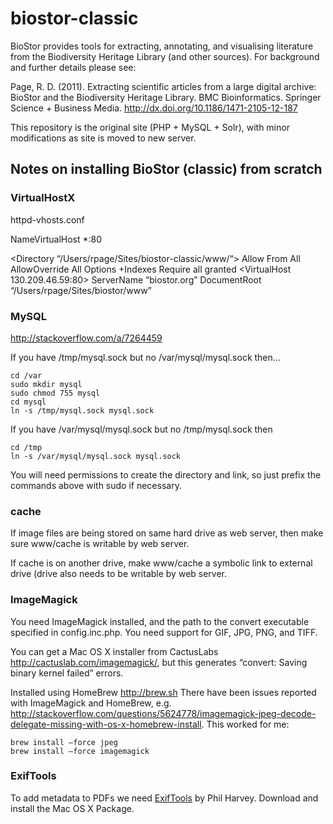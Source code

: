 # biostor-classic

BioStor provides tools for extracting, annotating, and visualising literature from the Biodiversity Heritage Library (and other sources). For background and further details please see:

Page, R. D. (2011). Extracting scientific articles from a large digital archive: BioStor and the Biodiversity Heritage Library. BMC Bioinformatics. Springer Science + Business Media. http://dx.doi.org/10.1186/1471-2105-12-187

This repository is the original site (PHP + MySQL + Solr), with minor modifications as site is moved to new server.


## Notes on installing BioStor (classic) from scratch


### VirtualHostX

httpd-vhosts.conf

NameVirtualHost *:80


<Directory “/Users/rpage/Sites/biostor-classic/www/“>
Allow From All
AllowOverride All
Options +Indexes
Require all granted
</Directory>
<VirtualHost 130.209.46.59:80>
	ServerName “biostor.org”
	DocumentRoot “/Users/rpage/Sites/biostor/www”
</VirtualHost>


### MySQL

http://stackoverflow.com/a/7264459

If you have /tmp/mysql.sock but no /var/mysql/mysql.sock then…

    cd /var 
    sudo mkdir mysql
    sudo chmod 755 mysql
    cd mysql
    ln -s /tmp/mysql.sock mysql.sock

If you have /var/mysql/mysql.sock but no /tmp/mysql.sock then

    cd /tmp
    ln -s /var/mysql/mysql.sock mysql.sock

You will need permissions to create the directory and link, so just prefix the commands above with sudo if necessary.

### cache

If image files are being stored on same hard drive as web server, then make sure www/cache is writable by web server.

If cache is on another drive, make www/cache a symbolic link to external drive (drive also needs to be writable by web server.

### ImageMagick

You need ImageMagick installed, and the path to the convert executable specified in config.inc.php. You need support for GIF, JPG, PNG, and TIFF. 

You can get a Mac OS X installer from CactusLabs http://cactuslab.com/imagemagick/, but this generates “convert: Saving binary kernel failed” errors.

Installed using HomeBrew http://brew.sh There have been issues reported with ImageMagick and HomeBrew, e.g. http://stackoverflow.com/questions/5624778/imagemagick-jpeg-decode-delegate-missing-with-os-x-homebrew-install. This worked for me:

    brew install —force jpeg
    brew install —force imagemagick

### ExifTools

To add metadata to PDFs we need [ExifTools](http://www.sno.phy.queensu.ca/~phil/exiftool/) by Phil Harvey. Download and install the Mac OS X Package.


